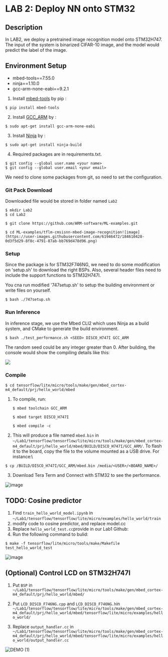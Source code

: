 # LAB 2: Deploy NN onto STM32
## Description
In LAB2, we deploy a pretrained image recognition model onto STM32H747. The input of the system is binarized CIFAR-10 image, and the model would predict the label of the image. 

## Environment Setup
- mbed-tools==7.55.0
- ninja==1.10.0
- gcc-arm-none-eabi==9.2.1

1. Install [mbed-tools](https://os.mbed.com/docs/mbed-os/v6.15/build-tools/install-and-set-up.html) by pip :
```
$ pip install mbed-tools
```

2. Install [GCC_ARM](https://developer.arm.com/tools-and-software/open-source-software/developer-tools/gnu-toolchain/downloads) by :
```
$ sudo apt-get install gcc-arm-none-eabi
```

3. Install [Ninja](https://installati.one/ubuntu/20.04/ninja-build/) by :
```
$ sudo apt-get install ninja-build
``` 
4. Required packages are in requirements.txt. 
```
$ git config --global user.name <your name> 
$ git config --global user.email <your email>
```
We need to clone some packages from git, so need to set the configuration.

### Git Pack Download
Downloaded file would be stored in folder named `Lab2`

```
$ mkdir Lab2
$ cd Lab2
```
```
$ git clone https://github.com/ARM-software/ML-examples.git
```
```
$ cd ML-examples/tflm-cmsisnn-mbed-image-recognition![image](https://user-images.githubusercontent.com/61946472/184610428-0d3f5d29-8f8c-4791-87ab-bb769d478d96.png)
```


### Setup
Since the package is for STM32F746NG, we need to do some modification on 'setup.sh' to download the right BSPs. Also, several header files need to include the support functions to STM32H747I.

You cna run modified '747setup.sh' to setup the building environment or write files on yourself.
```
$ bash ./747setup.sh
```


### Run Inference

In inference stage, we use the Mbed CLI2 which uses Ninja as a build system, and CMake to generate the build environment.
```
$ bash ./test_performance.sh <SEED> DISCO_H747I GCC_ARM
```
The random seed could be any integer greater than 0. After building, the console would show the compiling details like this:

![](https://i.imgur.com/pDBBJrL.png)







### Compile 
```
$ cd tensorflow/lite/micro/tools/make/gen/mbed_cortex-m4_default/prj/hello_world/mbed
```
1. To compile, run:
    ```
    $ mbed toolchain GCC_ARM
    ```
    ```
    $ mbed target DISCO_H747I
    ```
    ```
    $ mbed compile -c
    ```
2. This will produce a file named `mbed.bin` in `~/Lab1/tensorflow/tensorflow/lite/micro/tools/make/gen/mbed_cortex-m4_default/prj/hello_world/mbed/BUILD/DISCO_H747I/GCC_ARM/`. To flash it to the board, copy the file to the volume mounted as a USB drive. For instance:\
```
$ cp /BUILD/DISCO_H747I/GCC_ARM/mbed.bin /media/<USER>/<BOARD_NAME>/
```
3. Download Tera Term and Connect with STM32 to see the performance.

![image](https://user-images.githubusercontent.com/61946472/184304013-0ff3c1b5-54e8-48c6-80d4-f906618e994b.png)


## TODO: Cosine predictor
1. Find `train_hello_world_model.ipynb` in `~/Lab1/tensorflow/tensorflow/lite/micro/examples/hello_world/train`
2. modify code to cosine predictor, and replace model.cc
3. Replace `hello_world_test.cc`provide in our Lab1 Github: 
4. Run the following command to bulid:
```
$ make -f tensorflow/lite/micro/tools/make/Makefile test_hello_world_test
```
![image](https://user-images.githubusercontent.com/61946472/184305590-2018128a-3bb1-477e-8605-4c4e1c370fc0.png)


## (Optional) Control LCD on STM32H747I
1. Put `BSP` in
    `~/Lab1/tensorflow/tensorflow/lite/micro/tools/make/gen/mbed_cortex-m4_default/prj/hello_world/mbed/`
    
2. Put `LCD_DISCO_F746NG.cpp` and `LCD_DISCO_F746NG.h`in
    `~/Lab1/tensorflow/tensorflow/lite/micro/tools/make/gen/mbed_cortex-m4_default/prj/hello_world/mbed/tensorflow/lite/micro/examples/hello_world/`

3. Replace `output_handler.cc` in
     `~/Lab1/tensorflow/tensorflow/lite/micro/tools/make/gen/mbed_cortex-m4_default/prj/hello_world/mbed/tensorflow/lite/micro/examples/hello_world/output_handler.cc`


![DEMO (1)](https://user-images.githubusercontent.com/61946472/184305251-4078c8db-0e00-40ec-99aa-c12b2b47af31.gif)

